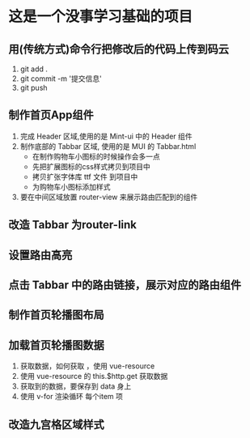 # 这是一个没事学习基础的项目


## 用(传统方式)命令行把修改后的代码上传到码云
1. git add .
2. git commit -m '提交信息'
3. git push 


## 制作首页App组件
1. 完成 Header 区域,使用的是 Mint-ui 中的 Header 组件
2. 制作底部的 Tabbar 区域, 使用的是 MUI 的 Tabbar.html
    + 在制作购物车小图标的时候操作会多一点
    + 先把扩展图标的css样式拷贝到项目中
    + 拷贝扩张字体库 ttf 文件 到项目中
    + 为购物车小图标添加样式 
3. 要在中间区域放置 router-view 来展示路由匹配到的组件

## 改造 Tabbar 为router-link  

## 设置路由高亮

## 点击 Tabbar 中的路由链接，展示对应的路由组件

## 制作首页轮播图布局

## 加载首页轮播图数据
1. 获取数据，如何获取 ，使用 vue-resource
2. 使用 vue-resource 的 this.$http.get 获取数据
3. 获取到的数据，要保存到 data 身上
4. 使用 v-for 渲染循环 每个item 项

## 改造九宫格区域样式
